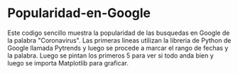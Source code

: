 # Popularidad-en-Google

Este codigo sencillo muestra la popularidad de las busquedas en Google de la palabra "Coronavirus".
Las primeras lineas utilizan la libreria de Python de Google llamada Pytrends y luego se procede a marcar el rango de fechas y la palabra.
Luego se pintan los primeros 5 para ver si todo anda bien y luego se importa Matplotlib para graficar.

